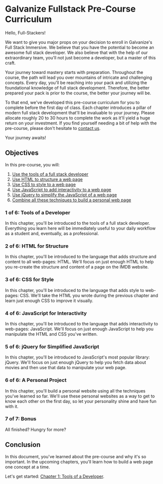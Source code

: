 # Galvanize Fullstack Pre-Course Curriculum
Hello, Full-Stackers!

We want to give you major props on your decision to enroll in Galvanize's Full Stack Immersive. We believe that you have the potential to become an awesome full stack developer. We also believe that with the help of our extraordinary team, you'll not just become a developer, but a master of this craft.

Your journey toward mastery starts with preparation. Throughout the course, the path will lead you over mountains of intricate and challenging concepts. Every day, you'll be reaching into your pack and utilizing the foundational knowledge of full stack development. Therefore, the better prepared your pack is prior to the course, the better your journey will be.

To that end, we've developed this pre-course curriculum for you to complete before the first day of class. Each chapter introduces a pillar of modern full stack development that'll be invaluable to your journey. Please allocate roughly 20 to 30 hours to complete the work as it'll yield a huge return on your investment. If you find yourself needing a bit of help with the pre-course, please don't hesitate to [contact us][contact-us].

Your journey awaits!

## Objectives
In this pre-course, you will:

1. [Use the tools of a full stack developer][1]
2. [Use HTML to structure a web page][2]
3. [Use CSS to style to a web page][3]
4. [Use JavaScript to add interactivity to a web page][4]
5. [Use jQuery to simplify the JavaScript of a web page][5]
6. [Combine all these techniques to build a personal web page][6]

### 1 of 6: Tools of a Developer
In this chapter, you'll be introduced to the tools of a full stack developer. Everything you learn here will be immediately useful to your daily workflow as a student and, eventually, as a professional.

### 2 of 6: HTML for Structure
In this chapter, you'll be introduced to the language that adds structure and content to all web-pages: HTML. We'll focus on just enough HTML to help you re-create the structure and content of a page on the IMDB website.

### 3 of 6: CSS for Style
In this chapter, you'll be introduced to the language that adds style to web-pages: CSS. We'll take the HTML you wrote during the previous chapter and learn just enough CSS to improve it visually.

### 4 of 6: JavaScript for Interactivity
In this chapter, you'll be introduced to the language that adds interactivity to web-pages: JavaScript. We'll focus on just enough JavaScript to help you manipulate the HTML and CSS you've written.

### 5 of 6: jQuery for Simplified JavaScript
In this chapter, you'll be introduced to JavaScript's most popular library: jQuery. We'll focus on just enough jQuery to help you fetch data about movies and then use that data to manipulate your web page.

### 6 of 6: A Personal Project
In this chapter, you'll build a personal website using all the techniques you've learned so far. We'll use these personal websites as a way to get to know each other on the first day, so let your personality shine and have fun with it.

### 7 of 7: Bonus
All finished? Hungry for more?

## Conclusion
In this document, you've learned about the pre-course and why it's so important. In the upcoming chapters, you'll learn how to build a web page one concept at a time.

Let's get started: [Chapter 1: Tools of a Developer][next-page].

[1]: #1-of-6-tools-of-a-developer
[2]: #2-of-6-html-for-structure
[3]: #3-of-6-css-for-style
[4]: #4-of-6-javascript-for-interactivity
[5]: #5-of-6-jquery-for-simplified-javascript
[6]: #6-of-6-a-personal-project

[contact-us]: mailto:fs.all@galvanize.com
[next-page]: ./_01_tools
